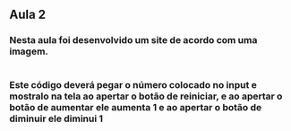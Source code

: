 ## Aula 2

<h3>Nesta aula foi desenvolvido um site de acordo com uma imagem.</h3>
<img src="">

<h3>Este código deverá pegar o número colocado no input e mostralo na tela ao apertar o botão de reiniciar, e ao apertar o botão de aumentar ele aumenta 1 e ao apertar o botão de diminuir ele diminui 1</h3>
